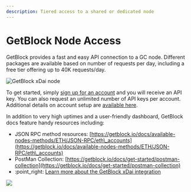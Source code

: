```yaml
---
description: Tiered access to a shared or dedicated node
---
```


# GetBlock Node Access

GetBlock provides a fast and easy API connection to a GC node. Different packages are available based on number of requests per day, including a free tier offering up to 40K requests/day.&#x20;

![GetBlock xDai node](<../../.gitbook/assets/gitblock1 (1).png>)

To get started, simply [sign up for an account](https://account.getblock.io/sign-in) and you will receive an API key. You can also request an unlimited number of API keys per account. Additional details on account setup are [available here](https://getblock.io/docs/get-started/how-to-setup-an-account).

In addition to very high uptimes and a user-friendly dashboard, GetBlock docs feature handy resources including:

* JSON RPC method resources: [https://getblock.io/docs/available-nodes-methods/ETH/JSON-RPC/eth\_accounts](https://getblock.io/docs/available-nodes-methods/ETH/JSON-RPC/eth\_accounts)
* PostMan Collection: [https://getblock.io/docs/get-started/postman-collection](https://getblock.io/docs/get-started/postman-collection)
* :point\_right: [Learn more about the GetBlock xDai integration](https://getblock.io/blog/getblock-rolls-out-xdai-stake-node-details-of-partnership)

![](../../.gitbook/assets/xdai-getblock.png)





